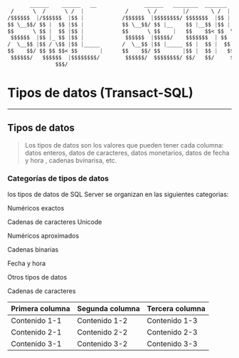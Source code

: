 <div align="center">

```css
       ______    ______   __               ______   ________  _______   __     __  ________  _______  
 /      \  /      \ /  |             /      \ /        |/       \ /  |   /  |/        |/       \ 
/$$$$$$  |/$$$$$$  |$$ |            /$$$$$$  |$$$$$$$$/ $$$$$$$  |$$ |   $$ |$$$$$$$$/ $$$$$$$  |
$$ \__$$/ $$ |  $$ |$$ |            $$ \__$$/ $$ |__    $$ |__$$ |$$ |   $$ |$$ |__    $$ |__$$ |
$$      \ $$ |  $$ |$$ |            $$      \ $$    |   $$    $$< $$  \ /$$/ $$    |   $$    $$< 
 $$$$$$  |$$ |_ $$ |$$ |             $$$$$$  |$$$$$/    $$$$$$$  | $$  /$$/  $$$$$/    $$$$$$$  |
/  \__$$ |$$ / \$$ |$$ |_____       /  \__$$ |$$ |_____ $$ |  $$ |  $$ $$/   $$ |_____ $$ |  $$ |
$$    $$/ $$ $$ $$< $$       |      $$    $$/ $$       |$$ |  $$ |   $$$/    $$       |$$ |  $$ |
 $$$$$$/   $$$$$$  |$$$$$$$$/        $$$$$$/  $$$$$$$$/ $$/   $$/     $/     $$$$$$$$/ $$/   $$/ 
               $$$/                                                                                                                  
```

</div>

# Tipos de datos (Transact-SQL)
---

## Tipos de datos

> Los tipos de datos son los valores que pueden tener cada columna: datos enteros, datos de caracteres, datos monetarios, datos de fecha y hora , cadenas bvinarisa, etc. 

### **Categorías de tipos de datos**

los tipos de datos de SQL Server se organizan en las siguientes categorias:

Numéricos exactos

Cadenas de caracteres Unicode

Numéricos aproximados

Cadenas binarias

Fecha y hora

Otros tipos de datos

Cadenas de caracteres



| Primera columna | Segunda columna | Tercera columna |
| -- | -- | -- |
| Contenido 1-1 | Contenido 1-2 | Contenido 1-3 |
| Contenido 2-1 | Contenido 2-2 | Contenido 2-3 |
| Contenido 3-1 | Contenido 3-2 | Contenido 3-3 |